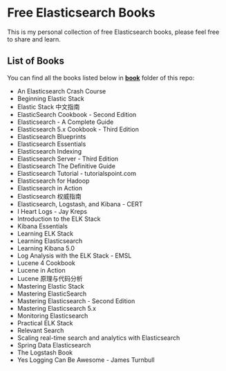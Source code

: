 # Free Elasticsearch Books

This is my personal collection of free Elasticsearch books, please feel free to share and learn.

## List of Books

You can find all the books listed below in [**book**](/book) folder of this repo:

* An Elasticsearch Crash Course
* Beginning Elastic Stack
* Elastic Stack 中文指南
* ElasticSearch Cookbook - Second Edition
* Elasticsearch - A Complete Guide
* Elasticsearch 5.x Cookbook - Third Edition
* Elasticsearch Blueprints
* Elasticsearch Essentials
* Elasticsearch Indexing
* Elasticsearch Server - Third Edition
* Elasticsearch The Definitive Guide
* Elasticsearch Tutorial - tutorialspoint.com
* Elasticsearch for Hadoop
* Elasticsearch in Action
* Elasticsearch 权威指南
* Elasticsearch, Logstash, and Kibana - CERT
* I Heart Logs - Jay Kreps
* Introduction to the ELK Stack
* Kibana Essentials
* Learning ELK Stack
* Learning Elasticsearch
* Learning Kibana 5.0
* Log Analysis with the ELK Stack - EMSL
* Lucene 4 Cookbook
* Lucene in Action
* Lucene 原理与代码分析
* Mastering Elastic Stack
* Mastering ElasticSearch
* Mastering Elasticsearch - Second Edition
* Mastering Elasticsearch 5.x
* Monitoring Elasticsearch
* Practical ELK Stack
* Relevant Search
* Scaling real-time search and analytics with Elasticsearch
* Spring Data Elasticsearch
* The Logstash Book
* Yes Logging Can Be Awesome - James Turnbull

